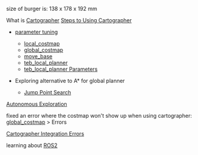 

size of burger is: 138 x 178 x 192 mm


What is [Cartographer](https://github.com/FURP-2023-2024/Zaihong_Weekly_Log/blob/main/Notes/Cartographer.md)
[Steps to Using Cartographer](https://github.com/FURP-2023-2024/Zaihong_Weekly_Log/blob/main/Notes/Steps%20to%20Using%20Cartographer.md)

- [parameter tuning](https://github.com/FURP-2023-2024/Zaihong_Weekly_Log/blob/main/Notes/parameter%20tuning.md)
	- [local_costmap](https://github.com/FURP-2023-2024/Zaihong_Weekly_Log/blob/main/Notes/local_costmap.md) 
	- [global_costmap](https://github.com/FURP-2023-2024/Zaihong_Weekly_Log/blob/main/Notes/global_costmap.md)
	- [move_base](https://github.com/FURP-2023-2024/Zaihong_Weekly_Log/blob/main/Notes/move_base.md)
	- [teb_local_planner](https://github.com/FURP-2023-2024/Zaihong_Weekly_Log/blob/main/Notes/teb_local_planner.md)
	- [teb_local_planner Parameters](https://github.com/FURP-2023-2024/Zaihong_Weekly_Log/blob/main/Notes/teb_local_planner%20Parameters.md)

- Exploring alternative to A\* for global planner
	- [Jump Point Search](https://github.com/FURP-2023-2024/Zaihong_Weekly_Log/blob/main/Notes/Jump%20Point%20Search.md)

[Autonomous Exploration](https://github.com/FURP-2023-2024/Zaihong_Weekly_Log/blob/main/Notes/Autonomous%20Exploration.md)

fixed an error where the costmap won't show up when using cartographer:
[global_costmap](https://github.com/FURP-2023-2024/Zaihong_Weekly_Log/blob/main/Notes/global_costmap.md) > Errors

[Cartographer Integration Errors](https://github.com/FURP-2023-2024/Zaihong_Weekly_Log/blob/main/Notes/Cartographer%20Integration%20Errors.md)

learning about [ROS2](https://github.com/FURP-2023-2024/Zaihong_Weekly_Log/blob/main/Notes/ROS2.md)